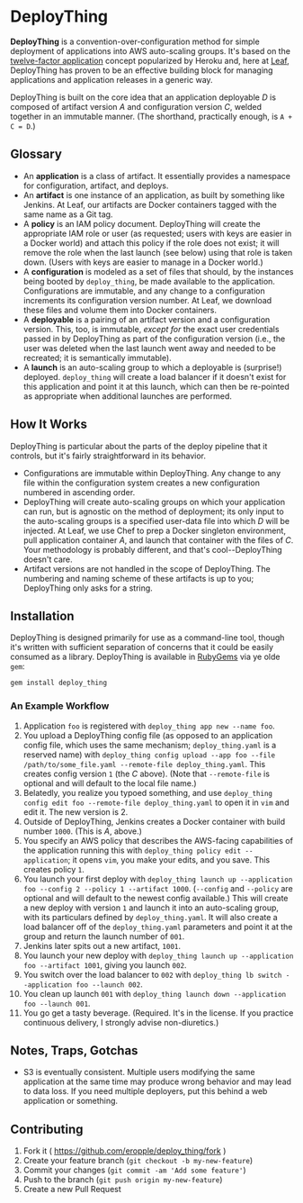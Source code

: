 # DeployThing #
**DeployThing** is a convention-over-configuration method for simple deployment of applications into AWS auto-scaling groups. It's based on the [twelve-factor application](TODO) concept popularized by Heroku and, here at [Leaf](https://leaf.me), DeployThing has proven to be an effective building block for managing applications and application releases in a generic way.

DeployThing is built on the core idea that an application deployable _D_ is composed of artifact version _A_ and configuration version _C_, welded together in an immutable manner. (The shorthand, practically enough, is `A + C = D`.)

## Glossary ##

- An **application** is a class of artifact. It essentially provides a namespace for configuration, artifact, and deploys.
- An **artifact** is one instance of an application, as built by something like Jenkins. At Leaf, our artifacts are Docker containers tagged with the same name as a Git tag.
- A **policy** is an IAM policy document. DeployThing will create the appropriate IAM role or user (as requested; users with keys are easier in a Docker world) and attach this policy if the role does not exist; it will remove the role when the last launch (see below) using that role is taken down. (Users with keys are easier to manage in a Docker world.)
- A **configuration** is modeled as a set of files that should, by the instances being booted by `deploy_thing`, be made available to the application. Configurations are immutable, and any change to a configuration increments its configuration version number. At Leaf, we download these files and volume them into Docker containers.
- A **deployable** is a pairing of an artifact version and a configuration version. This, too, is immutable, _except for_ the exact user credentials passed in by DeployThing as part of the configuration version (i.e., the user was deleted when the last launch went away and needed to be recreated; it is semantically immutable).
- A **launch** is an auto-scaling group to which a deployable is (surprise!) deployed. `deploy_thing` will create a load balancer if it doesn't exist for this application and point it at this launch, which can then be re-pointed as appropriate when additional launches are performed.

## How It Works ##
DeployThing is particular about the parts of the deploy pipeline that it controls, but it's fairly straightforward in its behavior.

- Configurations are immutable within DeployThing. Any change to any file within the configuration system creates a new configuration numbered in ascending order.
- DeployThing will create auto-scaling groups on which your application can run, but is agnostic on the method of deployment; its only input to the auto-scaling groups is a specified user-data file into which _D_ will be injected. At Leaf, we use Chef to prep a Docker singleton environment, pull application container _A_, and launch that container with the files of _C_. Your methodology is probably different, and that's cool--DeployThing doesn't care.
- Artifact versions are not handled in the scope of DeployThing. The numbering and naming scheme of these artifacts is up to you; DeployThing only asks for a string.

## Installation ##

DeployThing is designed primarily for use as a command-line tool, though it's written with sufficient separation of concerns that it could be easily consumed as a library. DeployThing is available in [RubyGems](TODO) via ye olde `gem`:

```bash
gem install deploy_thing
```

### An Example Workflow ###
1. Application `foo` is registered with `deploy_thing app new --name foo`.
2. You upload a DeployThing config file (as opposed to an application config file, which uses the same mechanism; `deploy_thing.yaml` is a reserved name) with `deploy_thing config upload --app foo --file /path/to/some_file.yaml --remote-file deploy_thing.yaml`. This creates config version `1` (the _C_ above). (Note that `--remote-file` is optional and will default to the local file name.)
3. Belatedly, you realize you typoed something, and use `deploy_thing config edit foo --remote-file deploy_thing.yaml` to open it in `vim` and edit it. The new version is 2.
4. Outside of DeployThing, Jenkins creates a Docker container with build number `1000`. (This is _A_, above.)
5. You specify an AWS policy that describes the AWS-facing capabilities of the application running this with `deploy_thing policy edit --application`; it opens `vim`, you make your edits, and you save. This creates policy `1`.
6. You launch your first deploy with `deploy_thing launch up --application foo --config 2 --policy 1 --artifact 1000`. (`--config` and `--policy` are optional and will default to the newest config available.) This will create a new deploy with version `1` and launch it into an auto-scaling group, with its particulars defined by `deploy_thing.yaml`. It will also create a load balancer off of the `deploy_thing.yaml` parameters and point it at the group and return the launch number of `001`.
7. Jenkins later spits out a new artifact, `1001`.
8. You launch your new deploy with `deploy_thing launch up --application foo --artifact 1001`, giving you launch `002`.
9. You switch over the load balancer to `002` with `deploy_thing lb switch --application foo --launch 002`.
10. You clean up launch `001` with `deploy_thing launch down --application foo --launch 001`.
11. You go get a tasty beverage. (Required. It's in the license. If you practice continuous delivery, I strongly advise non-diuretics.)

## Notes, Traps, Gotchas ##
- S3 is eventually consistent. Multiple users modifying the same application at the same time may produce wrong behavior and may lead to data loss. If you need multiple deployers, put this behind a web application or something.

## Contributing ##

1. Fork it ( https://github.com/eropple/deploy_thing/fork )
2. Create your feature branch (`git checkout -b my-new-feature`)
3. Commit your changes (`git commit -am 'Add some feature'`)
4. Push to the branch (`git push origin my-new-feature`)
5. Create a new Pull Request
